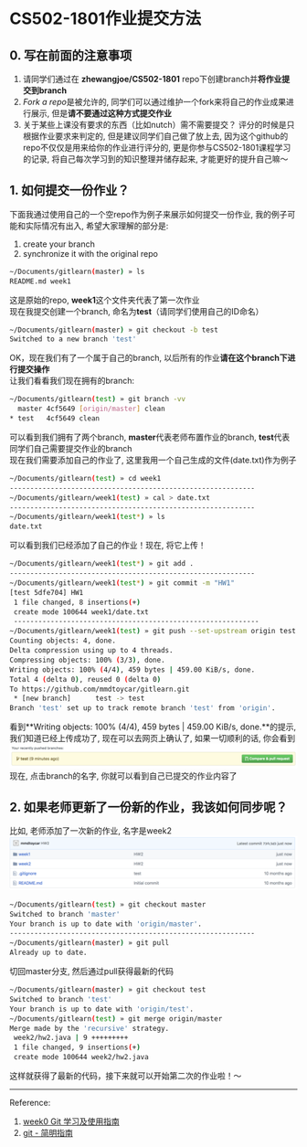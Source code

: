 # CS502-1801作业提交方法
## 0. 写在前面的注意事项  
1. 请同学们通过在 **zhewangjoe/CS502-1801** repo下创建branch并**将作业提交到branch**  
2. *Fork a repo*是被允许的, 同学们可以通过维护一个fork来将自己的作业成果进行展示, 但是**请不要通过这种方式提交作业**  
3. 关于某些上课没有要求的东西（比如nutch）需不需要提交？ 评分的时候是只根据作业要求来判定的, 但是建议同学们自己做了放上去, 因为这个github的repo不仅仅是用来给你的作业进行评分的, 更是你参与CS502-1801课程学习的记录, 将自己每次学习到的知识整理并储存起来, 才能更好的提升自己嘛～

## 1. 如何提交一份作业？
下面我通过使用自己的一个空repo作为例子来展示如何提交一份作业, 我的例子可能和实际情况有出入, 希望大家理解的部分是:  
1. create your branch  
2. synchronize it with the original repo  
```bash
~/Documents/gitlearn(master) » ls                                                               mingdimao@LeoMacBookPro
README.md week1
```
这是原始的repo, **week1**这个文件夹代表了第一次作业  
现在我提交创建一个branch, 命名为**test**（请同学们使用自己的ID命名）  
```bash
~/Documents/gitlearn(master) » git checkout -b test                                             mingdimao@LeoMacBookPro
Switched to a new branch 'test'
```
OK，现在我们有了一个属于自己的branch, 以后所有的作业**请在这个branch下进行提交操作**   
让我们看看我们现在拥有的branch:  
```bash
~/Documents/gitlearn(test) » git branch -vv                                                     mingdimao@LeoMacBookPro
  master 4cf5649 [origin/master] clean
* test   4cf5649 clean
```
可以看到我们拥有了两个branch, **master**代表老师布置作业的branch, **test**代表同学们自己需要提交作业的branch  
现在我们需要添加自己的作业了, 这里我用一个自己生成的文件(date.txt)作为例子  
```bash
~/Documents/gitlearn(test) » cd week1                                                           mingdimao@LeoMacBookPro
------------------------------------------------------------
~/Documents/gitlearn/week1(test) » cal > date.txt                                               mingdimao@LeoMacBookPro
------------------------------------------------------------
~/Documents/gitlearn/week1(test*) » ls                                                          mingdimao@LeoMacBookPro
date.txt
```
可以看到我们已经添加了自己的作业！现在, 将它上传！
```bash
~/Documents/gitlearn/week1(test*) » git add .                                                   mingdimao@LeoMacBookPro
------------------------------------------------------------
~/Documents/gitlearn/week1(test*) » git commit -m "HW1"                                         mingdimao@LeoMacBookPro
[test 5dfe704] HW1
 1 file changed, 8 insertions(+)
 create mode 100644 week1/date.txt
 ------------------------------------------------------------
~/Documents/gitlearn/week1(test) » git push --set-upstream origin test                          mingdimao@LeoMacBookPro
Counting objects: 4, done.
Delta compression using up to 4 threads.
Compressing objects: 100% (3/3), done.
Writing objects: 100% (4/4), 459 bytes | 459.00 KiB/s, done.
Total 4 (delta 0), reused 0 (delta 0)
To https://github.com/mmdtoycar/gitlearn.git
 * [new branch]      test -> test
Branch 'test' set up to track remote branch 'test' from 'origin'.
```
看到**Writing objects: 100% (4/4), 459 bytes | 459.00 KiB/s, done.**的提示, 我们知道已经上传成功了, 现在可以去网页上确认了, 如果一切顺利的话, 你会看到  
![submission succeeded](pic/branch.png)  
现在, 点击branch的名字, 你就可以看到自己已提交的作业内容了

## 2. 如果老师更新了一份新的作业，我该如何同步呢？
比如, 老师添加了一次新的作业, 名字是week2
![new homework](pic/hw.png)  
```bash
~/Documents/gitlearn(test) » git checkout master                                                mingdimao@LeoMacBook
Switched to branch 'master'
Your branch is up to date with 'origin/master'.
------------------------------------------------------------
~/Documents/gitlearn(master) » git pull                                                         mingdimao@LeoMacBookPro
Already up to date.
```
切回master分支, 然后通过pull获得最新的代码
```bash
~/Documents/gitlearn(master) » git checkout test                                                mingdimao@LeoMacBookPro
Switched to branch 'test'
Your branch is up to date with 'origin/test'.
~/Documents/gitlearn(test) » git merge origin/master                                            mingdimao@LeoMacBookPro
Merge made by the 'recursive' strategy.
 week2/hw2.java | 9 +++++++++
 1 file changed, 9 insertions(+)
 create mode 100644 week2/hw2.java
```
这样就获得了最新的代码，接下来就可以开始第二次的作业啦！～

---

Reference:  
1. [week0 Git 学习及使用指南](https://docs.google.com/document/d/15su2LzPkABIF4FEpbLoa5G29a9YJgLOdRKcFzDrBg4g/edit)  
2.  [git - 简明指南](http://rogerdudler.github.io/git-guide/index.zh.html)